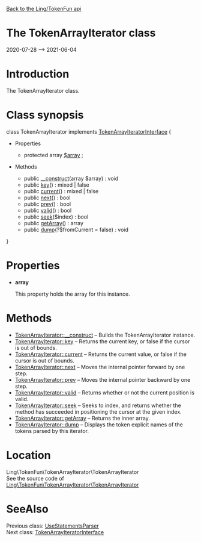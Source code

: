 [Back to the Ling/TokenFun api](https://github.com/lingtalfi/TokenFun/blob/master/doc/api/Ling/TokenFun.md)



The TokenArrayIterator class
================
2020-07-28 --> 2021-06-04






Introduction
============

The TokenArrayIterator class.



Class synopsis
==============


class <span class="pl-k">TokenArrayIterator</span> implements [TokenArrayIteratorInterface](https://github.com/lingtalfi/TokenFun/blob/master/doc/api/Ling/TokenFun/TokenArrayIterator/TokenArrayIteratorInterface.md) {

- Properties
    - protected array [$array](#property-array) ;

- Methods
    - public [__construct](https://github.com/lingtalfi/TokenFun/blob/master/doc/api/Ling/TokenFun/TokenArrayIterator/TokenArrayIterator/__construct.md)(array $array) : void
    - public [key](https://github.com/lingtalfi/TokenFun/blob/master/doc/api/Ling/TokenFun/TokenArrayIterator/TokenArrayIterator/key.md)() : mixed | false
    - public [current](https://github.com/lingtalfi/TokenFun/blob/master/doc/api/Ling/TokenFun/TokenArrayIterator/TokenArrayIterator/current.md)() : mixed | false
    - public [next](https://github.com/lingtalfi/TokenFun/blob/master/doc/api/Ling/TokenFun/TokenArrayIterator/TokenArrayIterator/next.md)() : bool
    - public [prev](https://github.com/lingtalfi/TokenFun/blob/master/doc/api/Ling/TokenFun/TokenArrayIterator/TokenArrayIterator/prev.md)() : bool
    - public [valid](https://github.com/lingtalfi/TokenFun/blob/master/doc/api/Ling/TokenFun/TokenArrayIterator/TokenArrayIterator/valid.md)() : bool
    - public [seek](https://github.com/lingtalfi/TokenFun/blob/master/doc/api/Ling/TokenFun/TokenArrayIterator/TokenArrayIterator/seek.md)($index) : bool
    - public [getArray](https://github.com/lingtalfi/TokenFun/blob/master/doc/api/Ling/TokenFun/TokenArrayIterator/TokenArrayIterator/getArray.md)() : array
    - public [dump](https://github.com/lingtalfi/TokenFun/blob/master/doc/api/Ling/TokenFun/TokenArrayIterator/TokenArrayIterator/dump.md)(?$fromCurrent = false) : void

}




Properties
=============

- <span id="property-array"><b>array</b></span>

    This property holds the array for this instance.
    
    



Methods
==============

- [TokenArrayIterator::__construct](https://github.com/lingtalfi/TokenFun/blob/master/doc/api/Ling/TokenFun/TokenArrayIterator/TokenArrayIterator/__construct.md) &ndash; Builds the TokenArrayIterator instance.
- [TokenArrayIterator::key](https://github.com/lingtalfi/TokenFun/blob/master/doc/api/Ling/TokenFun/TokenArrayIterator/TokenArrayIterator/key.md) &ndash; Returns the current key, or false if the cursor is out of bounds.
- [TokenArrayIterator::current](https://github.com/lingtalfi/TokenFun/blob/master/doc/api/Ling/TokenFun/TokenArrayIterator/TokenArrayIterator/current.md) &ndash; Returns the current value, or false if the cursor is out of bounds.
- [TokenArrayIterator::next](https://github.com/lingtalfi/TokenFun/blob/master/doc/api/Ling/TokenFun/TokenArrayIterator/TokenArrayIterator/next.md) &ndash; Moves the internal pointer forward by one step.
- [TokenArrayIterator::prev](https://github.com/lingtalfi/TokenFun/blob/master/doc/api/Ling/TokenFun/TokenArrayIterator/TokenArrayIterator/prev.md) &ndash; Moves the internal pointer backward by one step.
- [TokenArrayIterator::valid](https://github.com/lingtalfi/TokenFun/blob/master/doc/api/Ling/TokenFun/TokenArrayIterator/TokenArrayIterator/valid.md) &ndash; Returns whether or not the current position is valid.
- [TokenArrayIterator::seek](https://github.com/lingtalfi/TokenFun/blob/master/doc/api/Ling/TokenFun/TokenArrayIterator/TokenArrayIterator/seek.md) &ndash; Seeks to index, and returns whether the method has succeeded in positioning the cursor at the given index.
- [TokenArrayIterator::getArray](https://github.com/lingtalfi/TokenFun/blob/master/doc/api/Ling/TokenFun/TokenArrayIterator/TokenArrayIterator/getArray.md) &ndash; Returns the inner array.
- [TokenArrayIterator::dump](https://github.com/lingtalfi/TokenFun/blob/master/doc/api/Ling/TokenFun/TokenArrayIterator/TokenArrayIterator/dump.md) &ndash; Displays the token explicit names of the tokens parsed by this iterator.





Location
=============
Ling\TokenFun\TokenArrayIterator\TokenArrayIterator<br>
See the source code of [Ling\TokenFun\TokenArrayIterator\TokenArrayIterator](https://github.com/lingtalfi/TokenFun/blob/master/TokenArrayIterator/TokenArrayIterator.php)



SeeAlso
==============
Previous class: [UseStatementsParser](https://github.com/lingtalfi/TokenFun/blob/master/doc/api/Ling/TokenFun/Parser/UseStatementsParser.md)<br>Next class: [TokenArrayIteratorInterface](https://github.com/lingtalfi/TokenFun/blob/master/doc/api/Ling/TokenFun/TokenArrayIterator/TokenArrayIteratorInterface.md)<br>
